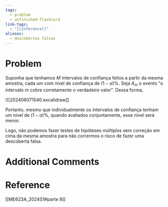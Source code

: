 ```yaml
---
tags:
  - problem
  - unfinished-flashcard
link-tags:
  - "[[inference]]"
aliases:
  - descobertas falsas
---
```

# Problem
Suponha que tenhamos $M$ intervalos de confiança feitos a partir da mesma amostra, cada um com nível de confiança de $(1 - \alpha)\%$. Seja $A_m$ o evento "o intervalo $m$ cobre corretamente o verdadeiro valor". Dessa forma,

![[202406071540.excalidraw]]

Portanto, mesmo que individualmente os intervalos de confiança tenham um nível de $(1 - \alpha)\%$, quando avaliados conjuntamente, esse nível será menor.

Logo, não podemos fazer testes de hipóteses múltiplos sem correção em cima da mesma amostra para não corrermos o risco de fazer uma descoberta falsa.
# Additional Comments


# Reference 
[[ME623A_2024S1#parte 9]]

